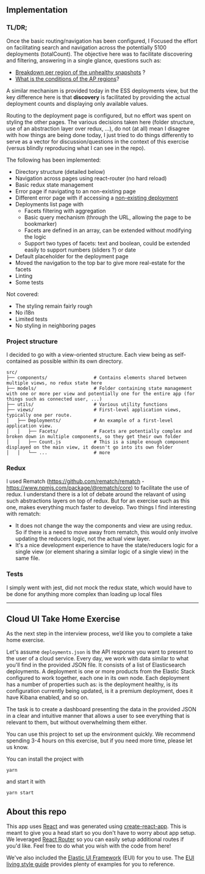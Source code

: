 ## Implementation

### TL/DR;

Once the basic routing/navigation has been configured, I Focused the effort on facilitating search and navigation across the potentially 5100 deployments (totalCount). The objective here was to facilitate discovering and filtering, answering in a single glance, questions such as:

- [Breakdown per region of the unhealthy snapshots](http://localhost:3000/deployments?q=%7B%22snapshots.healthy%22%3A%7B%22%24eq%22%3Afalse%7D%7D) ?
- [What is the conditions of the AP regions](http://localhost:3000/deployments?q=%7B%22regionId%22%3A%7B%22%24in%22%3A%5B%22ap-southeast-2%22%2C%22ap-northeast-1%22%2C%22ap-southeast-1%22%5D%7D%7D)?

A similar mechanism is provided today in the ESS deployments view, but the key difference here is that **discovery** is facilitated by providing the actual deployment counts and displaying only available values.

Routing to the deployment page is configured, but no effort was spent on styling the other pages. The various decisions taken here (folder structure, use of an abstraction layer over redux, ...), do not (at all) mean I disagree with how things are being done today, I just tried to do things differently to serve as a vector for discussion/questions in the context of this exercise (versus blindly reproducing what I can see in the repo).

The following has been implemented:

- Directory structure (detailed below)
- Navigation across pages using react-router (no hard reload)
- Basic redux state management
- Error page if navigating to an non-existing page
- Different error page with if accessing a [non-existing deployment](http://localhost:3000/deployment/a3443d37-faca-5595-87b9-5a4518b0a620efefe)
- Deployments list page with
  - Facets filtering with aggregation
  - Basic query mechanism (through the URL, allowing the page to be bookmarker)
  - Facets are defined in an array, can be extended without modifying the logic
  - Support two types of facets: text and boolean, could be extended easily to support numbers (sliders ?) or date
- Default placeholder for the deployment page
- Moved the navigation to the top bar to give more real-estate for the facets
- Linting
- Some tests

Not covered:

- The styling remain fairly rough
- No i18n
- Limited tests
- No styling in neighboring pages

### Project structure

I decided to go with a view-oriented structure. Each view being as self-contained as possible within its own directory.

```
src/
├── components/                 # Contains elements shared between multiple views, no redux state here
├── models/                     # Folder containing state management with one or more per view and potentially one for the entire app (for things such as connected user, ...)
├── utils/                      # Various utility functions
├── views/                      # First-level application views, typically one per route.
│   ├── Deployments/            # An example of a first-level application view.
│   │   ├── Facets/             # Facets are potentially complex and broken down in multiple components, so they get their own folder
│   │   ├── Count.js            # This is a simple enough component displayed on the main view, it doesn't go into its own folder
│   │   └── ...                 # more
```

### Redux

I used Rematch (https://github.com/rematch/rematch - https://www.npmjs.com/package/@rematch/core) to facilitate the use of redux. I understand there is a lot of debate around the relavant of using such abstractions layers on top of redux. But for an exercise such as this one, makes everything much faster to develop. Two things I find interesting with rematch:

- It does not change the way the components and view are using redux. So if there is a need to move away from rematch, this would only involve updating the reducers logic, not the actual view layer.
- It's a nice development experience to have the state/reducers logic for a single view (or element sharing a similar logic of a single view) in the same file.

### Tests

I simply went with jest, did not mock the redux state, which would have to be done for anything more complex than loading up local files

---

## Cloud UI Take Home Exercise

As the next step in the interview process, we’d like you to complete a take home exercise.

Let's assume `deployments.json` is the API response you want to present to the user of a cloud service. Every day, we work with data similar to what you'll find in the provided JSON file. It consists of a list of Elasticsearch deployments. A deployment is one or more products from the Elastic Stack configured to work together, each one in its own node. Each deployment has a number of properties such as: is the deployment healthy, is its configuration currently being updated, is it a premium deployment, does it have Kibana enabled, and so on.

The task is to create a dashboard presenting the data in the provided JSON in a clear and intuitive manner that allows a user to see everything that is relevant to them, but without overwhelming them either.

You can use this project to set up the environment quickly.
We recommend spending 3-4 hours on this exercise, but if you need more time, please let us know.

You can install the project with

```
yarn
```

and start it with

```
yarn start
```

## About this repo

This app uses [React](https://reactjs.org/) and was generated using [create-react-app](https://github.com/facebook/create-react-app). This is meant to give you a head start so you don't have to worry about app setup. We leveraged [React Router](https://github.com/ReactTraining/react-router) so you can easily setup additional routes if you'd like. Feel free to do what you wish with the code from here!

We've also included the [Elastic UI Framework](https://github.com/elastic/eui) (EUI) for you to use. The [EUI living style guide](https://elastic.github.io/eui/#/) provides plenty of examples for you to reference.
